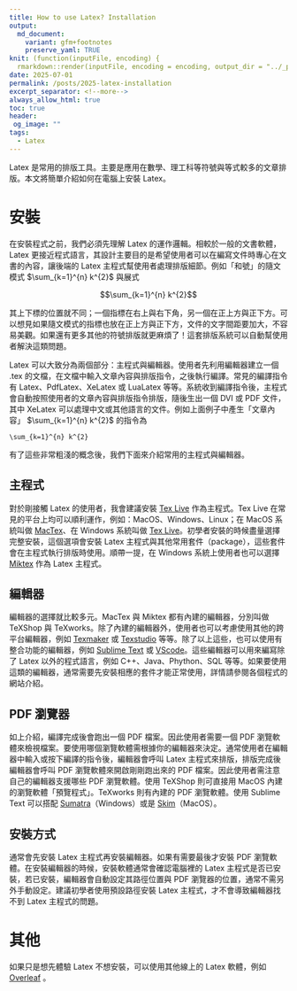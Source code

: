 ```yaml
---
title: How to use Latex? Installation
output:
  md_document:
    variant: gfm+footnotes
    preserve_yaml: TRUE
knit: (function(inputFile, encoding) {
  rmarkdown::render(inputFile, encoding = encoding, output_dir = "../_posts") })
date: 2025-07-01
permalink: /posts/2025-latex-installation
excerpt_separator: <!--more-->
always_allow_html: true
toc: true
header:
 og_image: ""
tags:
  - Latex
---
```


Latex 是常用的排版工具。主要是應用在數學、理工科等符號與等式較多的文章排版。本文將簡單介紹如何在電腦上安裝 Latex。

<!--more-->

# 安裝

在安裝程式之前，我們必須先理解 Latex 的運作邏輯。相較於一般的文書軟體，Latex 更接近程式語言，其設計主要目的是希望使用者可以在編寫文件時專心在文書的內容，讓後端的 Latex 主程式幫使用者處理排版細節。例如「和號」的隨文模式 $\sum_{k=1}^{n} k^{2}$ 與展式

$$\sum_{k=1}^{n} k^{2}$$

其上下標的位置就不同；一個指標在右上與右下角，另一個在正上方與正下方。可以想見如果隨文模式的指標也放在正上方與正下方，文件的文字間距要加大，不容易美觀。如果還有更多其他的符號排版就更麻煩了！這套排版系統可以自動幫使用者解決這類問題。

Latex 可以大致分為兩個部分：主程式與編輯器。使用者先利用編輯器建立一個 .tex 的文檔，在文檔中輸入文章內容與排版指令，之後執行編譯。常見的編譯指令有 Latex、PdfLatex、XeLatex 或 LuaLatex 等等。系統收到編譯指令後，主程式會自動按照使用者的文章內容與排版指令排版，隨後生出一個 DVI 或 PDF 文件，其中 XeLatex 可以處理中文或其他語言的文件。例如上面例子中產生「文章內容」 $\sum_{k=1}^{n} k^{2}$ 的指令為

```
\sum_{k=1}^{n} k^{2}
```

有了這些非常粗淺的概念後，我們下面來介紹常用的主程式與編輯器。

## 主程式

對於剛接觸 Latex 的使用者，我會建議安裝 [Tex Live](https://www.tug.org/texlive/) 作為主程式。Tex Live 在常見的平台上均可以順利運作，例如：MacOS、Windows、Linux；在 MacOS 系統叫做 [MacTex](https://www.tug.org/mactex/)、在 Windows 系統叫做 [Tex Live](https://www.tug.org/texlive/windows.html)。初學者安裝的時候盡量選擇完整安裝，這個選項會安裝 Latex 主程式與其他常用套件（package），這些套件會在主程式執行排版時使用。順帶一提，在 Windows 系統上使用者也可以選擇 [Miktex](https://miktex.org) 作為 Latex 主程式。

## 編輯器

編輯器的選擇就比較多元。MacTex 與 Miktex 都有內建的編輯器，分別叫做 TeXShop 與 TeXworks。除了內建的編輯器外，使用者也可以考慮使用其他的跨平台編輯器，例如 [Texmaker](https://www.xm1math.net/texmaker/) 或 [Texstudio](https://www.texstudio.org) 等等。除了以上這些，也可以使用有整合功能的編輯器，例如 [Sublime Text](https://www.sublimetext.com) 或 [VScode](https://code.visualstudio.com)。這些編輯器可以用來編寫除了 Latex 以外的程式語言，例如 C++、Java、Phython、SQL 等等。如果要使用這類的編輯器，通常需要先安裝相應的套件才能正常使用，詳情請參閱各個程式的網站介紹。

## PDF 瀏覽器

如上介紹，編譯完成後會跑出一個 PDF 檔案。因此使用者需要一個 PDF 瀏覽軟體來檢視檔案。要使用哪個瀏覽軟體需根據你的編輯器來決定。通常使用者在編輯器中輸入或按下編譯的指令後，編輯器會呼叫 Latex 主程式來排版，排版完成後編輯器會呼叫 PDF 瀏覽軟體來開啟剛剛跑出來的 PDF 檔案。因此使用者需注意自己的編輯器支援哪些 PDF 瀏覽軟體。使用 TeXShop 則可直接用 MacOS 內建的瀏覽軟體「預覽程式」。TeXworks 則有內建的 PDF 瀏覽軟體。使用 Sublime Text 可以搭配 [Sumatra](https://www.sumatrapdfreader.org/download-free-pdf-viewer)（Windows）或是 [Skim](https://skim-app.sourceforge.io)（MacOS）。

## 安裝方式

通常會先安裝 Latex 主程式再安裝編輯器。如果有需要最後才安裝 PDF 瀏覽軟體。在安裝編輯器的時候，安裝軟體通常會確認電腦裡的 Latex 主程式是否已安裝，若已安裝，編輯器會自動設定其路徑位置與 PDF 瀏覽器的位置，通常不需另外手動設定。建議初學者使用預設路徑安裝 Latex 主程式，才不會導致編輯器找不到 Latex 主程式的問題。

# 其他

如果只是想先體驗 Latex 不想安裝，可以使用其他線上的 Latex 軟體，例如 [Overleaf](https://www.overleaf.com) 。

